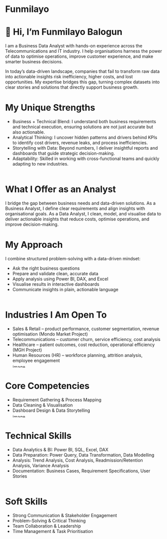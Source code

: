 # Funmilayo
# 👋 Hi, I’m Funmilayo Balogun

I am a Business Data Analyst with hands-on experience across the Telecommunications and IT industry. I help organisations harness the power of data to optimise operations, improve customer experience, and make smarter business decisions.

In today’s data-driven landscape, companies that fail to transform raw data into actionable insights risk inefficiency, higher costs, and lost opportunities.
My expertise bridges this gap, turning complex datasets into clear stories and solutions that directly support business growth.
           <img width="2113" height="1" alt="image" src="https://github.com/user-attachments/assets/bbdbf64c-6372-468c-b028-d3065212982e" />
           
# My Unique Strengths

* Business + Technical Blend: I understand both business requirements and technical execution, ensuring solutions are not just accurate but also actionable.
* Analytical Thinking: I uncover hidden patterns and drivers behind KPIs to identify cost drivers, revenue leaks, and process inefficiencies.
* Storytelling with Data: Beyond numbers, I deliver insightful reports and dashboards that guide strategic decision-making.
* Adaptability: Skilled in working with cross-functional teams and quickly adapting to new industries.
  <img width="2113" height="1" alt="image" src="https://github.com/user-attachments/assets/7e8d2457-1cb8-4e29-bbb7-27d2c08ad8ce" />
  
# What I Offer as an Analyst
I bridge the gap between business needs and data-driven solutions. 
As a Business Analyst, I define clear requirements and align insights with organisational goals. 
As a Data Analyst, I clean, model, and visualise data to deliver actionable insights that reduce costs, optimise operations, and improve decision-making.
<img width="2113" height="1" alt="image" src="https://github.com/user-attachments/assets/fa9f3599-e0ec-49ca-a33b-6cb3391ff2b3" />

# My Approach
I combine structured problem-solving with a data-driven mindset:
* Ask the right business questions
* Prepare and validate clean, accurate data
* Apply analysis using Power BI, DAX, and Excel
* Visualise results in interactive dashboards
* Communicate insights in plain, actionable language
  <img width="2113" height="1" alt="image" src="https://github.com/user-attachments/assets/650b68b1-ccdd-4b57-93d6-b8ada61ae01a" />

# Industries I Am Open To
* Sales & Retail – product performance, customer segmentation, revenue optimisation (Mondo Market Project)
* Telecommunications – customer churn, service efficiency, cost analysis
* Healthcare – patient outcomes, cost reduction, operational efficiency (MGH Project)
* Human Resources (HR) – workforce planning, attrition analysis, employee engagement
  <img width="603" height="10" alt="image" src="https://github.com/user-attachments/assets/c362407c-5567-44a7-ab6f-2bece41b2985" />

# Core Competencies
* Requirement Gathering & Process Mapping
* Data Cleaning & Visualisation
* Dashboard Design & Data Storytelling
  <img width="603" height="10" alt="image" src="https://github.com/user-attachments/assets/6c3a78ea-cfad-42bd-81fc-c6ac18a03919" />

# Technical Skills
* Data Analytics & BI: Power BI, SQL, Excel, DAX
* Data Preparation: Power Query, Data Transformation, Data Modelling
* Analysis: Trend Analysis, Cost Analysis, Readmission/Retention Analysis, Variance Analysis
* Documentation: Business Cases, Requirement Specifications, User Stories
  <img width="2113" height="1" alt="image" src="https://github.com/user-attachments/assets/a8250029-a400-476e-ae21-d95f26748187" />

# Soft Skills
* Strong Communication & Stakeholder Engagement
* Problem-Solving & Critical Thinking
* Team Collaboration & Leadership
* Time Management & Task Prioritisation




      



